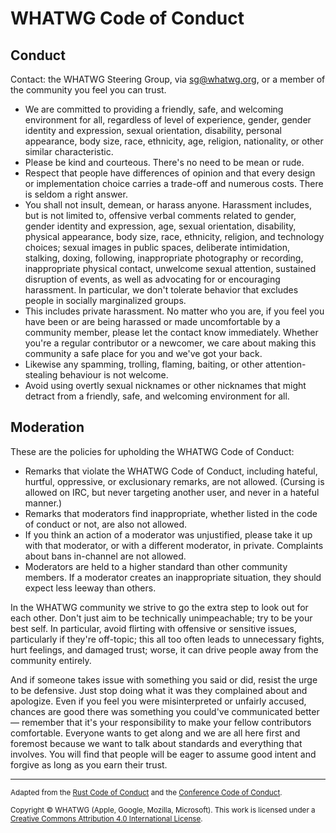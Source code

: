 # WHATWG Code of Conduct

## Conduct

Contact: the WHATWG Steering Group, via <sg@whatwg.org>, or a member of the community you feel you can trust.

* We are committed to providing a friendly, safe, and welcoming environment for all, regardless of level of experience, gender, gender identity and expression, sexual orientation, disability, personal appearance, body size, race, ethnicity, age, religion, nationality, or other similar characteristic.
* Please be kind and courteous. There's no need to be mean or rude.
* Respect that people have differences of opinion and that every design or implementation choice carries a trade-off and numerous costs. There is seldom a right answer.
* You shall not insult, demean, or harass anyone. Harassment includes, but is not limited to, offensive verbal comments related to gender, gender identity and expression, age, sexual orientation, disability, physical appearance, body size, race, ethnicity, religion, and technology choices; sexual images in public spaces, deliberate intimidation, stalking, doxing, following, inappropriate photography or recording, inappropriate physical contact, unwelcome sexual attention, sustained disruption of events, as well as advocating for or encouraging harassment. In particular, we don't tolerate behavior that excludes people in socially marginalized groups.
* This includes private harassment. No matter who you are, if you feel you have been or are being harassed or made uncomfortable by a community member, please let the contact know immediately. Whether you're a regular contributor or a newcomer, we care about making this community a safe place for you and we've got your back.
* Likewise any spamming, trolling, flaming, baiting, or other attention-stealing behaviour is not welcome.
* Avoid using overtly sexual nicknames or other nicknames that might detract from a friendly, safe, and welcoming environment for all.

## Moderation

These are the policies for upholding the WHATWG Code of Conduct:

* Remarks that violate the WHATWG Code of Conduct, including hateful, hurtful, oppressive, or exclusionary remarks, are not allowed. (Cursing is allowed on IRC, but never targeting another user, and never in a hateful manner.)
* Remarks that moderators find inappropriate, whether listed in the code of conduct or not, are also not allowed.
* If you think an action of a moderator was unjustified, please take it up with that moderator, or with a different moderator, in private. Complaints about bans in-channel are not allowed.
* Moderators are held to a higher standard than other community members. If a moderator creates an inappropriate situation, they should expect less leeway than others.

In the WHATWG community we strive to go the extra step to look out for each other. Don't just aim to be technically unimpeachable; try to be your best self. In particular, avoid flirting with offensive or sensitive issues, particularly if they're off-topic; this all too often leads to unnecessary fights, hurt feelings, and damaged trust; worse, it can drive people away from the community entirely.

And if someone takes issue with something you said or did, resist the urge to be defensive. Just stop doing what it was they complained about and apologize. Even if you feel you were misinterpreted or unfairly accused, chances are good there was something you could've communicated better — remember that it's your responsibility to make your fellow contributors comfortable. Everyone wants to get along and we are all here first and foremost because we want to talk about standards and everything that involves. You will find that people will be eager to assume good intent and forgive as long as you earn their trust.

<hr>

<footer>

<small>Adapted from the [Rust Code of Conduct](https://www.rust-lang.org/conduct.html) and the [Conference Code of Conduct](https://confcodeofconduct.com/).</small>

<small>Copyright © WHATWG (Apple, Google, Mozilla, Microsoft). This work is licensed under a [Creative Commons Attribution 4.0 International License](https://creativecommons.org/licenses/by/4.0/).</small>

</footer>
